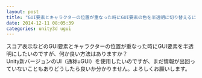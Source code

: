 ```yaml
---
layout: post
title: "GUI要素とキャラクターの位置が重なった時にGUI要素の色を半透明に切り替えるには？"
date: 2014-12-11 08:05:39
categories: unity3d ugui
---
```

<p>スコア表示などのGUI要素とキャラクターの位置が重なった時にGUI要素を半透明にしたいのですが、何か良い方法はありますか？<br>
Unity新バージョンのUI（通称uGUI）を使用したいのですが、まだ情報が出回っていないこともありどうしたら良いか分かりません。よろしくお願いします。</p>
